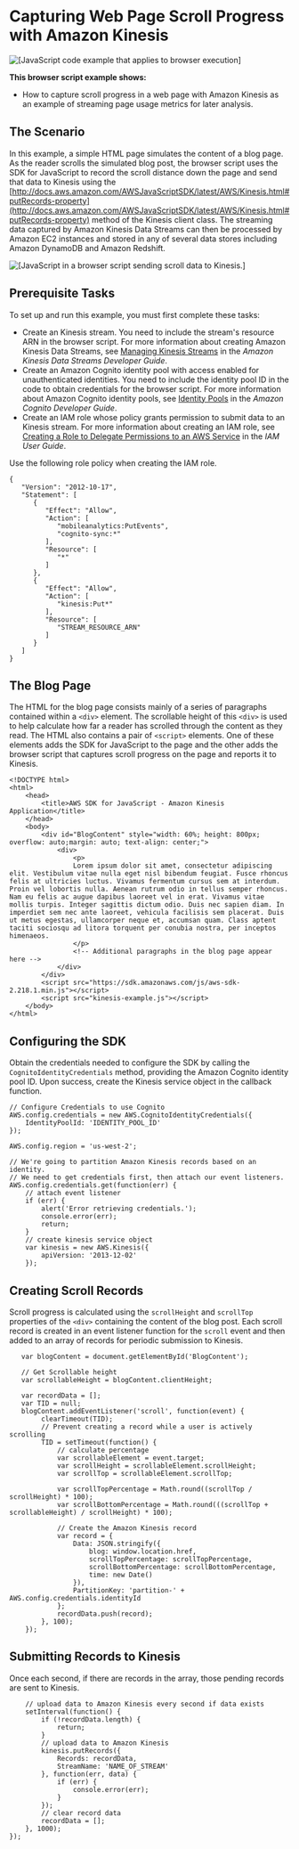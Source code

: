 # Capturing Web Page Scroll Progress with Amazon Kinesis<a name="kinesis-examples-capturing-page-scrolling"></a>

![\[JavaScript code example that applies to browser execution\]](http://docs.aws.amazon.com/sdk-for-javascript/v2/developer-guide/images/browsericon.png)

**This browser script example shows:**
+ How to capture scroll progress in a web page with Amazon Kinesis as an example of streaming page usage metrics for later analysis\.

## The Scenario<a name="kinesis-examples-capturing-page-scrolling-scenario"></a>

In this example, a simple HTML page simulates the content of a blog page\. As the reader scrolls the simulated blog post, the browser script uses the SDK for JavaScript to record the scroll distance down the page and send that data to Kinesis using the [http://docs.aws.amazon.com/AWSJavaScriptSDK/latest/AWS/Kinesis.html#putRecords-property](http://docs.aws.amazon.com/AWSJavaScriptSDK/latest/AWS/Kinesis.html#putRecords-property) method of the Kinesis client class\. The streaming data captured by Amazon Kinesis Data Streams can then be processed by Amazon EC2 instances and stored in any of several data stores including Amazon DynamoDB and Amazon Redshift\.

![\[JavaScript in a browser script sending scroll data to Kinesis.\]](http://docs.aws.amazon.com/sdk-for-javascript/v2/developer-guide/images/kinesis-examples.png)

## Prerequisite Tasks<a name="kinesis-examples-capturing-page-scrolling-prerequisites"></a>

To set up and run this example, you must first complete these tasks:
+ Create an Kinesis stream\. You need to include the stream's resource ARN in the browser script\. For more information about creating Amazon Kinesis Data Streams, see [Managing Kinesis Streams](http://docs.aws.amazon.com/streams/latest/dev/working-with-streams.html) in the *Amazon Kinesis Data Streams Developer Guide*\.
+ Create an Amazon Cognito identity pool with access enabled for unauthenticated identities\. You need to include the identity pool ID in the code to obtain credentials for the browser script\. For more information about Amazon Cognito identity pools, see [Identity Pools](http://docs.aws.amazon.com/cognito/latest/developerguide/identity-pools.html) in the *Amazon Cognito Developer Guide*\.
+ Create an IAM role whose policy grants permission to submit data to an Kinesis stream\. For more information about creating an IAM role, see [Creating a Role to Delegate Permissions to an AWS Service](http://docs.aws.amazon.com/IAM/latest/UserGuide/id_roles_create_for-service.html) in the *IAM User Guide*\.

Use the following role policy when creating the IAM role\.

```
{
   "Version": "2012-10-17",
   "Statement": [
      {
         "Effect": "Allow",
         "Action": [
            "mobileanalytics:PutEvents",
            "cognito-sync:*"
         ],
         "Resource": [
            "*"
         ]
      },
      {
         "Effect": "Allow",
         "Action": [
            "kinesis:Put*"
         ],
         "Resource": [
            "STREAM_RESOURCE_ARN"
         ]
      }
   ]
}
```

## The Blog Page<a name="kinesis-examples-capturing-page-scrolling-html"></a>

The HTML for the blog page consists mainly of a series of paragraphs contained within a `<div>` element\. The scrollable height of this `<div>` is used to help calculate how far a reader has scrolled through the content as they read\. The HTML also contains a pair of `<script>` elements\. One of these elements adds the SDK for JavaScript to the page and the other adds the browser script that captures scroll progress on the page and reports it to Kinesis\.

```
<!DOCTYPE html>
<html>
    <head>
        <title>AWS SDK for JavaScript - Amazon Kinesis Application</title>
    </head>
    <body>
        <div id="BlogContent" style="width: 60%; height: 800px; overflow: auto;margin: auto; text-align: center;">
            <div>
                <p>
                Lorem ipsum dolor sit amet, consectetur adipiscing elit. Vestibulum vitae nulla eget nisl bibendum feugiat. Fusce rhoncus felis at ultricies luctus. Vivamus fermentum cursus sem at interdum. Proin vel lobortis nulla. Aenean rutrum odio in tellus semper rhoncus. Nam eu felis ac augue dapibus laoreet vel in erat. Vivamus vitae mollis turpis. Integer sagittis dictum odio. Duis nec sapien diam. In imperdiet sem nec ante laoreet, vehicula facilisis sem placerat. Duis ut metus egestas, ullamcorper neque et, accumsan quam. Class aptent taciti sociosqu ad litora torquent per conubia nostra, per inceptos himenaeos.
                </p>
                <!-- Additional paragraphs in the blog page appear here -->
            </div>
        </div>
        <script src="https://sdk.amazonaws.com/js/aws-sdk-2.218.1.min.js"></script>
        <script src="kinesis-example.js"></script>
    </body>
</html>
```

## Configuring the SDK<a name="kinesis-examples-capturing-page-scrolling-configure-sdk"></a>

Obtain the credentials needed to configure the SDK by calling the `CognitoIdentityCredentials` method, providing the Amazon Cognito identity pool ID\. Upon success, create the Kinesis service object in the callback function\.

```
// Configure Credentials to use Cognito
AWS.config.credentials = new AWS.CognitoIdentityCredentials({
    IdentityPoolId: 'IDENTITY_POOL_ID'
});

AWS.config.region = 'us-west-2';
            
// We're going to partition Amazon Kinesis records based on an identity.
// We need to get credentials first, then attach our event listeners.
AWS.config.credentials.get(function(err) {
    // attach event listener
    if (err) {
        alert('Error retrieving credentials.');
        console.error(err);
        return;
    }
    // create kinesis service object
    var kinesis = new AWS.Kinesis({
        apiVersion: '2013-12-02'
    });
```

## Creating Scroll Records<a name="kinesis-examples-capturing-page-scrolling-create-records"></a>

Scroll progress is calculated using the `scrollHeight` and `scrollTop` properties of the `<div>` containing the content of the blog post\. Each scroll record is created in an event listener function for the `scroll` event and then added to an array of records for periodic submission to Kinesis\.

```
   var blogContent = document.getElementById('BlogContent');

   // Get Scrollable height
   var scrollableHeight = blogContent.clientHeight;

   var recordData = [];
   var TID = null;
   blogContent.addEventListener('scroll', function(event) {
        clearTimeout(TID);
        // Prevent creating a record while a user is actively scrolling
        TID = setTimeout(function() {
            // calculate percentage
            var scrollableElement = event.target;
            var scrollHeight = scrollableElement.scrollHeight;
            var scrollTop = scrollableElement.scrollTop;

            var scrollTopPercentage = Math.round((scrollTop / scrollHeight) * 100);
            var scrollBottomPercentage = Math.round(((scrollTop + scrollableHeight) / scrollHeight) * 100);

            // Create the Amazon Kinesis record
            var record = {
                Data: JSON.stringify({
                    blog: window.location.href,
                    scrollTopPercentage: scrollTopPercentage,
                    scrollBottomPercentage: scrollBottomPercentage,
                    time: new Date()
                }),
                PartitionKey: 'partition-' + AWS.config.credentials.identityId
            };
            recordData.push(record);
        }, 100);
    });
```

## Submitting Records to Kinesis<a name="kinesis-examples-capturing-page-scrolling-submit-records"></a>

Once each second, if there are records in the array, those pending records are sent to Kinesis\.

```
    // upload data to Amazon Kinesis every second if data exists
    setInterval(function() {
        if (!recordData.length) {
            return;
        }
        // upload data to Amazon Kinesis
        kinesis.putRecords({
            Records: recordData,
            StreamName: 'NAME_OF_STREAM'
        }, function(err, data) {
            if (err) {
                console.error(err);
            }
        });
        // clear record data
        recordData = [];
    }, 1000);
});
```